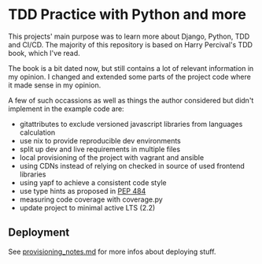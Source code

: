 # TDD Practice with Python and more

This projects' main purpose was to learn more about Django, Python, TDD and CI/CD.
The majority of this repository is based on Harry Percival's TDD book, which I've read.

The book is a bit dated now, but still contains a lot of relevant information in my opinion.
I changed and extended some parts of the project code where it made sense in my opinion.

A few of such occassions as well as things the author considered but didn't implement in the example code are:
- gitattributes to exclude versioned javascript libraries from languages calculation
- use nix to provide reproducible dev environments
- split up dev and live requirements in multiple files
- local provisioning of the project with vagrant and ansible
- using CDNs instead of relying on checked in source of used frontend libraries
- using yapf to achieve a consistent code style
- use type hints as proposed in [PEP 484](https://peps.python.org/pep-0484/)
- measuring code coverage with coverage.py
- update project to minimal active LTS (2.2)

<!-- https://github.com/hjwp/book-example.git -->
<!-- creative commons license??? -->

## Deployment

See [provisioning_notes.md](./deploy_tools/provisioning_notes.md) for more infos about deploying stuff.
